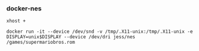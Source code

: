 ### docker-nes

```
xhost +
```

```
docker run -it --device /dev/snd -v /tmp/.X11-unix:/tmp/.X11-unix -e DISPLAY=unix$DISPLAY --device /dev/dri jess/nes /games/supermariobros.rom
```
